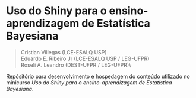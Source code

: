 # Uso do Shiny para o ensino-aprendizagem de Estatística Bayesiana

> Cristian Villegas  (LCE-ESALQ USP)\
> Eduardo E. Ribeiro Jr (LCE-ESALQ USP / LEG-UFPR)\
> Roseli A. Leandro (DEST-UFPR / LEG-UFPR)\

Repósitório para desenvolvimento e hospedagem do conteúdo utilizado no
minicurso _Uso do Shiny para o ensino-aprendizagem de Estatística
Bayesiana_.

